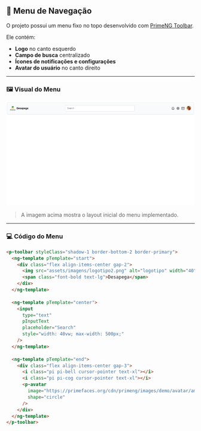 ## 📌 Menu de Navegação

O projeto possui um menu fixo no topo desenvolvido com [PrimeNG Toolbar](https://primeng.org/toolbar).  

Ele contém:
- **Logo** no canto esquerdo
- **Campo de busca** centralizado
- **Ícones de notificações e configurações**
- **Avatar do usuário** no canto direito

---

### 🖼 Visual do Menu
![Menu do Desapega](/src/assets/imagens/docs/header.png)

> A imagem acima mostra o layout inicial do menu implementado.

---

### 💻 Código do Menu

```html
<p-toolbar styleClass="shadow-1 border-bottom-2 border-primary">
  <ng-template pTemplate="start">
    <div class="flex align-items-center gap-2">
      <img src="assets/imagens/logotipo2.png" alt="logotipo" width="40" height="32" />
      <span class="font-bold text-lg">Desapega</span>
    </div>
  </ng-template>

  <ng-template pTemplate="center">
    <input
      type="text"
      pInputText
      placeholder="Search"
      style="width: 40vw; max-width: 500px;"
    />
  </ng-template>

  <ng-template pTemplate="end">
    <div class="flex align-items-center gap-3">
      <i class="pi pi-bell cursor-pointer text-xl"></i>
      <i class="pi pi-cog cursor-pointer text-xl"></i>
      <p-avatar
        image="https://primefaces.org/cdn/primeng/images/demo/avatar/amyelsner.png"
        shape="circle"
      />
    </div>
  </ng-template>
</p-toolbar>
